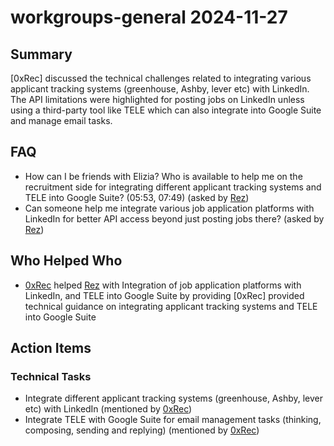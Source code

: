 # workgroups-general 2024-11-27

## Summary

[0xRec] discussed the technical challenges related to integrating various applicant tracking systems (greenhouse, Ashby, lever etc) with LinkedIn. The API limitations were highlighted for posting jobs on LinkedIn unless using a third-party tool like TELE which can also integrate into Google Suite and manage email tasks.

## FAQ

- How can I be friends with Elizia? Who is available to help me on the recruitment side for integrating different applicant tracking systems and TELE into Google Suite? (05:53, 07:49) (asked by [Rez](https://discordapp.com/users/@me))
- Can someone help me integrate various job application platforms with LinkedIn for better API access beyond just posting jobs there? (asked by [Rez](https://discordapp.com/users/@me))

## Who Helped Who

- [0xRec](https://discordapp.com/users/@me) helped [Rez](https://discordapp.com/users/@me) with Integration of job application platforms with LinkedIn, and TELE into Google Suite by providing [0xRec] provided technical guidance on integrating applicant tracking systems and TELE into Google Suite

## Action Items

### Technical Tasks

- Integrate different applicant tracking systems (greenhouse, Ashby, lever etc) with LinkedIn (mentioned by [0xRec](https://discordapp.com/users/@me))
- Integrate TELE with Google Suite for email management tasks (thinking, composing, sending and replying) (mentioned by [0xRec](https://discordapp.com/users/@me))
